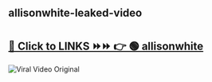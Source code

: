 
 ## allisonwhite-leaked-video 

# <h2><a href="https://clipsfans.com/allisonwhite&ref=git">🔗 Click to LINKS ⏩⏩ 👉 🟢 allisonwhite </a></h2>

<a href="https://clipsfans.com/allisonwhite&ref=git" rel="nofollow" data-target="animated-image.originalLink"><img src="https://i.ibb.co.com/xMMVF88/686577567.gif" alt="Viral Video Original" style="max-width: 100%; display: inline-block;" data-target="animated-image.originalImage"></a>
